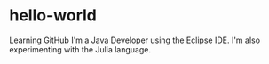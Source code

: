 # hello-world
Learning GitHub
I'm a Java Developer using the Eclipse IDE. I'm also experimenting with the Julia language.  
